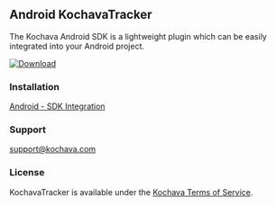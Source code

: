 ## Android KochavaTracker
The Kochava Android SDK is a lightweight plugin which can be easily integrated into your Android project.

[![Download](https://img.shields.io/github/v/release/Kochava/Android-KochavaTracker-Releases?include_prereleases&sort=semver)](https://github.com/Kochava/Android-KochavaTracker-Releases/releases)

### Installation
[Android - SDK Integration](https://support.kochava.com/sdk-integration/android-sdk-integration/)

### Support
support@kochava.com

### License
KochavaTracker is available under the [Kochava Terms of Service](https://www.kochava.com/terms-of-service/).
